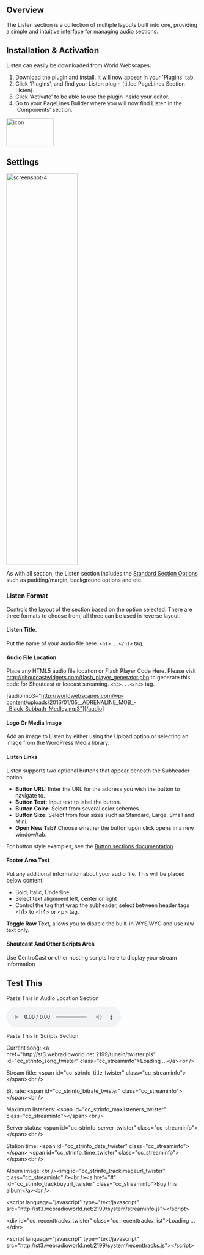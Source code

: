 
<h2>Overview</h2>
The Listen section is a collection of multiple layouts built into one, providing a simple and intuitive interface for managing audio sections.



<h2>Installation &amp; Activation</h2>
Listen can easily be downloaded from World Webscapes.
<ol>
	<li>Download the plugin and install. It will now appear in your 'Plugins' tab.</li>
	<li>Click 'Plugins', and find your Listen plugin (titled PageLines Section Listen).</li>
	<li>Click 'Activate' to be able to use the plugin inside your editor.</li>
	<li>Go to your PageLines Builder where you will now find Listen in the 'Components' section.</li>
</ol>
<a href="http://worldwebscapes.com/wp-content/uploads/2016/01/icon-2.png" rel="attachment wp-att-676"><img class="alignnone wp-image-676" src="http://worldwebscapes.com/wp-content/uploads/2016/01/icon-2.png" alt="icon" width="124" height="73" /></a>
<h2>Settings</h2>
<a href="http://worldwebscapes.com/wp-content/uploads/2016/01/screenshot-4-1.png" rel="attachment wp-att-701"><img class="alignnone size-large wp-image-701" src="http://worldwebscapes.com/wp-content/uploads/2016/01/screenshot-4-1-186x1024.png" alt="screenshot-4" width="186" height="1024" /></a>


As with all section, the Listen section includes the <a href="http://www.pagelines.com/resources/standard-section-options/">Standard Section Options</a> such as padding/margin, background options and etc.
<h3>Listen Format</h3>
Controls the layout of the section based on the option selected. There are three formats to choose from, all three can be used in reverse layout.
<h4>Listen Title.</h4>
Put the name of your audio file here. <code>&lt;h1&gt;...&lt;/h1&gt;</code> tag.
<h4>Audio File Location</h4>
Place any HTML5 audio file location or Flash Player Code Here. Please visit <a href="http://shoutcastwidgets.com/flash_player_generator.php">http://shoutcastwidgets.com/flash_player_generator.php</a> to generate this code for Shoutcast or Icecast streaming. <code>&lt;h3&gt;...&lt;/h3&gt;</code> tag.

[audio mp3="http://worldwebscapes.com/wp-content/uploads/2016/01/05__ADRENALINE_MOB_-_Black_Sabbath_Medley.mp3"][/audio]
<h4>Logo Or Media Image</h4>
Add an image to Listen by either using the Upload option or selecting an image from the WordPress Media library.
<h4>Listen Links</h4>
Listen supports two optional buttons that appear beneath the Subheader option.
<ul>
	<li><strong>Button URL:</strong> Enter the URL for the address you wish the button to navigate to.</li>
	<li><strong>Button Text:</strong> Input text to label the button.</li>
	<li><strong>Button Color:</strong> Select from several color schemes.</li>
	<li><strong>Button Size:</strong> Select from four sizes such as Standard, Large, Small and Mini.</li>
	<li><strong>Open New Tab?</strong> Choose whether the button upon click opens in a new window/tab.</li>
</ul>
For button style examples, see the <a href="http://www.pagelines.com/resources/button/">Button sections documentation</a>.
<h4>Footer Area Text</h4>
Put any additional information about your audio file. This will be placed below content.
<ul>
	<li>Bold, Italic, Underline</li>
	<li>Select text alignment left, center or right</li>
	<li>Control the tag that wrap the subheader, select between header tags &lt;h1&gt; to &lt;h4&gt; or &lt;p&gt; tag.</li>
</ul>
<strong>Toggle Raw Text</strong>, allows you to disable the built-in WYSIWYG and use raw text only.
<h4>Shoutcast And Other Scripts Area</h4>
Use CentroCast or other hosting scripts here to display your stream information
<h2>Test This</h2>
<p class="p1">Paste This In Audio Location Section</p>
<p class="p1"><audio controls="controls"&gt;&lt;source src="http://199.189.111.150:8020/;stream.mp3" type="audio/mp3" /&gt;&lt;/audio></p>
<p class="p1">Paste This In Scripts Section</p>
<p class="p1">Current song: &lt;a href="http://st3.webradioworld.net:2199/tunein/twister.pls" id="cc_strinfo_song_twister" class="cc_streaminfo"&gt;Loading ...&lt;/a&gt;&lt;br /&gt;</p>
<p class="p1">Stream title: &lt;span id="cc_strinfo_title_twister" class="cc_streaminfo"&gt;&lt;/span&gt;&lt;br /&gt;</p>
<p class="p1">Bit rate: &lt;span id="cc_strinfo_bitrate_twister" class="cc_streaminfo"&gt;&lt;/span&gt;&lt;br /&gt;</p>
<p class="p1">Maximum listeners: &lt;span id="cc_strinfo_maxlisteners_twister" class="cc_streaminfo"&gt;&lt;/span&gt;&lt;br /&gt;</p>
<p class="p1">Server status: &lt;span id="cc_strinfo_server_twister" class="cc_streaminfo"&gt;&lt;/span&gt;&lt;br /&gt;</p>
<p class="p1">Station time: &lt;span id="cc_strinfo_date_twister" class="cc_streaminfo"&gt;&lt;/span&gt; &lt;span id="cc_strinfo_time_twister" class="cc_streaminfo"&gt;&lt;/span&gt;&lt;br /&gt;</p>
<p class="p1">Album image:&lt;br /&gt;&lt;img id="cc_strinfo_trackimageurl_twister" class="cc_streaminfo" /&gt;&lt;br /&gt;&lt;a href="#" id="cc_strinfo_trackbuyurl_twister" class="cc_streaminfo"&gt;Buy this album&lt;/a&gt;&lt;br /&gt;</p>
<p class="p1">&lt;script language="javascript" type="text/javascript" src="http://st3.webradioworld.net:2199/system/streaminfo.js"&gt;&lt;/script&gt;</p>
<p class="p1">&lt;div id="cc_recenttracks_twister" class="cc_recenttracks_list"&gt;Loading ...&lt;/div&gt;</p>
<p class="p1">&lt;script language="javascript" type="text/javascript" src="http://st3.webradioworld.net:2199/system/recenttracks.js"&gt;&lt;/script&gt;</p>
